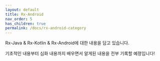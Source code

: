 ```yaml
---
layout: default
title: Rx-Android
nav_order: 5
has_children: true
permalink: /docs/rx-android-category
---
```


Rx-Java & Rx-Kotlin & Rx-Android에 대한 내용을 담고 있습니다.

기초적인 내용부터 심화 내용까지 배우면서 알게된 내용을 전부 기록할 예졍입니다!